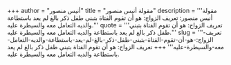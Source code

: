 +++
author = "أنيس منصور"
title = "مقولة أنيس منصور"
description = '''مقولة أنيس منصور: تعريف الزواج: هو أن تقوم الفتاة بتبني طفل ذكر بالغ لم يعد باستطاعة والديه التعامل معه والسيطرة عليه.'''
quote = '''تعريف الزواج: هو أن تقوم الفتاة بتبني طفل ذكر بالغ لم يعد باستطاعة والديه التعامل معه والسيطرة عليه.'''
slug = '''تعريف-الزواج:-هو-أن-تقوم-الفتاة-بتبني-طفل-ذكر-بالغ-لم-يعد-باستطاعة-والديه-التعامل-معه-والسيطرة-عليه'''
+++
تعريف الزواج: هو أن تقوم الفتاة بتبني طفل ذكر بالغ لم يعد باستطاعة والديه التعامل معه والسيطرة عليه.
